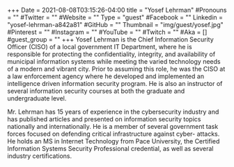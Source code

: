 +++
Date = 2021-08-08T03:15:26-04:00
title = "Yosef Lehrman"
#Pronouns = ""
#Twitter = ""
#Website = ""
Type = "guest"
#Facebook = ""
Linkedin = "yosef-lehrman-a842a81"
#GitHub = ""
Thumbnail = "img/guest/yosef.jpg"
#Pinterest = ""
#Instagram = ""
#YouTube = ""
#Twitch = ""
#Aka = []
#guest_group = ""
+++
Yosef Lehrman is the Chief Information Security Officer (CISO) of a local government IT
Department, where he is responsible for protecting the confidentiality, integrity, and
availability of municipal information systems while meeting the varied technology needs of a
modern and vibrant city. Prior to assuming this role, he was the CISO at a law enforcement
agency where he developed and implemented an intelligence driven information security
program. He is also an instructor of several information security courses at both the graduate
and undergraduate level.

Mr. Lehrman has 15 years of experience in the cybersecurity industry and has published articles
and presented on information security topics nationally and internationally. He is a member of
several government task forces focused on defending critical infrastructure against cyber-
attacks. He holds an MS in Internet Technology from Pace University, the Certified Information
Systems Security Professional credential, as well as several industry certifications.
